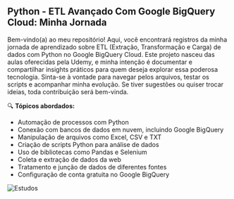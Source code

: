 ## Python - ETL Avançado Com Google BigQuery Cloud: Minha Jornada
Bem-vindo(a) ao meu repositório! Aqui, você encontrará registros da minha jornada de aprendizado sobre ETL (Extração, Transformação e Carga) de dados com Python no Google BigQuery Cloud. Este projeto nasceu das aulas oferecidas pela Udemy, e minha intenção é documentar e compartilhar insights práticos para quem deseja explorar essa poderosa tecnologia.
Sinta-se à vontade para navegar pelos arquivos, testar os scripts e acompanhar minha evolução. Se tiver sugestões ou quiser trocar ideias, toda contribuição será bem-vinda.

🔍 **Tópicos abordados:**
- Automação de processos com Python
- Conexão com bancos de dados em nuvem, incluindo Google BigQuery
- Manipulação de arquivos como Excel, CSV e TXT
- Criação de scripts Python para análise de dados
- Uso de bibliotecas como Pandas e Selenium
- Coleta e extração de dados da web
- Tratamento e junção de dados de diferentes fontes
- Configuração de conta gratuita no Google BigQuery

![Estudos](https://img-c.udemycdn.com/course/750x422/5564884_366b_4.jpg)

